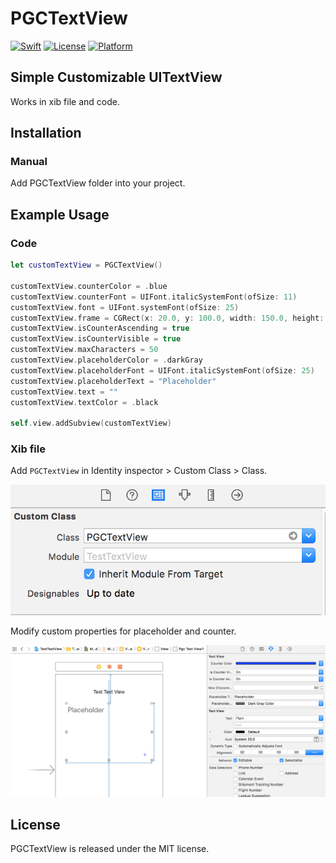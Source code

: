 # PGCTextView

[![Swift](https://img.shields.io/badge/swift-5.0-orange.svg?style=flat)](https://developer.apple.com/swift/)
[![License](https://img.shields.io/badge/license-MIT-71787A.svg)](https://tldrlegal.com/license/mit-license)
[![Platform](https://img.shields.io/badge/platform-ios-lightgrey.svg)](https://developer.apple.com/ios/)


## Simple Customizable UITextView

Works in xib file and code.

## Installation

### Manual

Add PGCTextView folder into your project.

## Example Usage

### Code

```swift
let customTextView = PGCTextView()

customTextView.counterColor = .blue
customTextView.counterFont = UIFont.italicSystemFont(ofSize: 11)
customTextView.font = UIFont.systemFont(ofSize: 25)
customTextView.frame = CGRect(x: 20.0, y: 100.0, width: 150.0, height: 200.0)
customTextView.isCounterAscending = true
customTextView.isCounterVisible = true
customTextView.maxCharacters = 50
customTextView.placeholderColor = .darkGray
customTextView.placeholderFont = UIFont.italicSystemFont(ofSize: 25)
customTextView.placeholderText = "Placeholder"
customTextView.text = ""
customTextView.textColor = .black

self.view.addSubview(customTextView)
```

### Xib file

Add `PGCTextView` in Identity inspector > Custom Class > Class.

![Class](https://github.com/aguilarpgc/PGCTextView/blob/master/Images/class_name.png)

Modify custom properties for placeholder and counter.

![Xib](https://github.com/aguilarpgc/PGCTextView/blob/master/Images/xib_file.png)

## License

PGCTextView is released under the MIT license.

